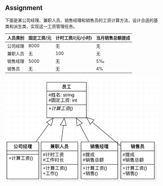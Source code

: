
## Assignment

下面是某公司经理、兼职人员、销售经理和销售员的工资计算方法，设计合适的基类和派生类，实现这一工资管理任务。

| 人员类别 | 固定工资/元 | 计时工资/(元/小时) | 当月销售总额提成 |
|----------|-------------|--------------------|------------------|
| 公司经理 | 8000        | 无                 | 无               |
| 兼职人员 | 无          | 100                | 无               |
| 销售经理 | 5000        | 无                 | 5‰               |
| 销售员   | 无          | 无                 | 4%               |


![](./cpp0602.png)
